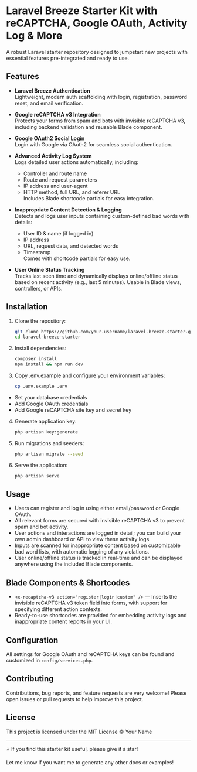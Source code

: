 # Laravel Breeze Starter Kit with reCAPTCHA, Google OAuth, Activity Log & More

A robust Laravel starter repository designed to jumpstart new projects with essential features pre-integrated and ready to use.

## Features

- **Laravel Breeze Authentication**  
  Lightweight, modern auth scaffolding with login, registration, password reset, and email verification.

- **Google reCAPTCHA v3 Integration**  
  Protects your forms from spam and bots with invisible reCAPTCHA v3, including backend validation and reusable Blade component.

- **Google OAuth2 Social Login**  
  Login with Google via OAuth2 for seamless social authentication.

- **Advanced Activity Log System**  
  Logs detailed user actions automatically, including:  
  - Controller and route name  
  - Route and request parameters  
  - IP address and user-agent  
  - HTTP method, full URL, and referer URL  
  Includes Blade shortcode partials for easy integration.

- **Inappropriate Content Detection & Logging**  
  Detects and logs user inputs containing custom-defined bad words with details:  
  - User ID & name (if logged in)  
  - IP address  
  - URL, request data, and detected words  
  - Timestamp  
  Comes with shortcode partials for easy use.

- **User Online Status Tracking**  
  Tracks last seen time and dynamically displays online/offline status based on recent activity (e.g., last 5 minutes). Usable in Blade views, controllers, or APIs.

## Installation

1. Clone the repository:

   ```bash
   git clone https://github.com/your-username/laravel-breeze-starter.git
   cd laravel-breeze-starter

2. Install dependencies:

    ```bash
    composer install
    npm install && npm run dev

3. Copy .env.example and configure your environment variables:

    ```bash
    cp .env.example .env
- Set your database credentials
- Add Google OAuth credentials
- Add Google reCAPTCHA site key and secret key

4. Generate application key:

    ```bash
    php artisan key:generate

5. Run migrations and seeders:

    ```bash
    php artisan migrate --seed

6. Serve the application:

    ```bash
    php artisan serve


## Usage

- Users can register and log in using either email/password or Google OAuth.  
- All relevant forms are secured with invisible reCAPTCHA v3 to prevent spam and bot activity.  
- User actions and interactions are logged in detail; you can build your own admin dashboard or API to view these activity logs.  
- Inputs are scanned for inappropriate content based on customizable bad word lists, with automatic logging of any violations.  
- User online/offline status is tracked in real-time and can be displayed anywhere using the included Blade components.

## Blade Components & Shortcodes

- `<x-recaptcha-v3 action="register|login|custom" />` — Inserts the invisible reCAPTCHA v3 token field into forms, with support for specifying different action contexts.  
- Ready-to-use shortcodes are provided for embedding activity logs and inappropriate content reports in your UI.

## Configuration

All settings for Google OAuth and reCAPTCHA keys can be found and customized in `config/services.php`.

## Contributing

Contributions, bug reports, and feature requests are very welcome! Please open issues or pull requests to help improve this project.

## License

This project is licensed under the MIT License © Your Name

---

⭐ If you find this starter kit useful, please give it a star!

Let me know if you want me to generate any other docs or examples!
